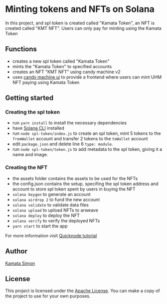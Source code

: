# Minting tokens and NFTs on Solana

In this project, and spl token is created called "Kamata Token", an NFT is created called "KMT NFT". Users can only pay for minting using the Kamata Token

## Functions

- creates a new spl token called "Kamata Token"
- mints the "Kamata Token" to specified accounts
- creates an NFT "KMT NFT" using candy machine v2
- uses [candy machine ui](https://github.com/metaplex-foundation/candy-machine-ui) to provide a frontend where users can mint UHM NFT paying using Kamata Token

## Getting started

### Creating the spl token

- run `yarn install` to install the necessary dependencies
- have [Solana CLI](https://docs.solana.com/cli/install-solana-cli-tools) installed
- run `node spl-token/index.js` to create an spl token, mint 5 tokens to the `fromWallet` account and transfer 2 tokens to the `toWallet` account
- edit `package.json` and delete line 6 `type: module`.
- run `node spl-token/token.js` to add metadata to the spl token, giving it a name and image.

### Creating the NFT

- the assets folder contains the assets to be used for the NFTs
- the config.json contains the setup, specifing the spl token address and account to store spl token spent by users in buying the NFT
- `solana keygen` to generate an account
- `solana airdrop 2` to fund the new account
- `solana validate` to validate data files
- `solana upload` to upload NFTs to arweave
- `solana deploy` to deploy the NFT
- `solana verify` to verify the deployed NFTs
- `yarn start` to start the app

For more information visit [Quicknode tutorial](https://www.quicknode.com/guides/solana-development/nfts/how-to-deploy-an-nft-collection-on-solana-using-sugar-candy-machine)

## Author

[Kamata Simon](https://github.com/kamatasimon)

## License

This project is licensed under the [Apache License](LICENSE).
You can make a copy of the project to use for your own purposes.
